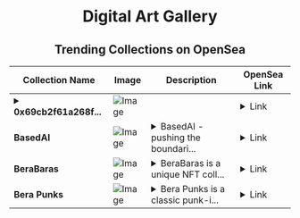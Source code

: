 <div align="center">

# Digital Art Gallery

## Trending Collections on OpenSea

| Collection Name                       | Image                                                                                     | Description                       | OpenSea Link                                                                                          |
|---------------------------------------|-------------------------------------------------------------------------------------------|-----------------------------------|--------------------------------------------------------------------------------------------------------|
| **<details><summary>0x69cb2f61a268f...</summary>0x69cb2f61a268f058b1e98d13305440a45a07f973</details>** | ![Image](https://i.seadn.io/s/raw/files/657a43d579456855da2b972a824b2f00.gif?w=500&auto=format?w=200&auto=format) |  | <details><summary>Link</summary>[0x69cb2f61a268f058b1e98d13305440a45a07f973](https://opensea.io/collection/0x69cb2f61a268f058b1e98d13305440a45a07f973)</details> |
| **BasedAI** | ![Image](https://i.seadn.io/s/raw/files/755e03196b30d6a1fc9b96de11a1fadd.jpg?w=500&auto=format?w=200&auto=format) | <details><summary>BasedAI - pushing the boundari...</summary>BasedAI - pushing the boundaries of defi forever</details> | <details><summary>Link</summary>[BasedAI](https://opensea.io/collection/basedai-2)</details> |
| **BeraBaras** | ![Image](https://i.seadn.io/s/raw/files/2213d7283be09a95635f2df715453747.png?w=500&auto=format?w=200&auto=format) | <details><summary>BeraBaras is a unique NFT coll...</summary>BeraBaras is a unique NFT collection built on Berachain, blending creativity and rarity. Each piece tells its own story, designed for collectors who are all about the future of art and tech. Be a part of the BeraBaras community and own a one-of-a-kind piece of digital art!</details> | <details><summary>Link</summary>[BeraBaras](https://opensea.io/collection/berabaras-155)</details> |
| **Bera Punks** | ![Image](https://i.seadn.io/s/raw/files/998b507416d66daf585aab189cd2382a.png?w=500&auto=format?w=200&auto=format) | <details><summary>Bera Punks is a classic punk-i...</summary>Bera Punks is a classic punk-inspired NFT collection on Berachain, combining the raw energy of OG punks with the unique spirit of the Bera ecosystem.</details> | <details><summary>Link</summary>[Bera Punks](https://opensea.io/collection/bera-punks-211)</details> |

</div>
